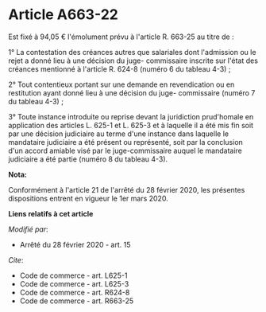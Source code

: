 # Article A663-22

Est fixé à 94,05 € l'émolument prévu à l'article R. 663-25 au titre de :

1° La contestation des créances autres que salariales dont l'admission ou le rejet a donné lieu à une décision du juge-
commissaire inscrite sur l'état des créances mentionné à l'article R. 624-8 (numéro 6 du tableau 4-3) ;

2° Tout contentieux portant sur une demande en revendication ou en restitution ayant donné lieu à une décision du juge-
commissaire (numéro 7 du tableau 4-3) ;

3° Toute instance introduite ou reprise devant la juridiction prud'homale en application des articles L. 625-1 et L. 625-3 et
à laquelle il a été mis fin soit par une décision judiciaire au terme d'une instance dans laquelle le mandataire judiciaire a
été présent ou représenté, soit par la conclusion d'un accord amiable visé par le juge-commissaire auquel le mandataire
judiciaire a été partie (numéro 8 du tableau 4-3).

**Nota:**

Conformément à l'article 21 de l'arrêté du 28 février 2020, les présentes dispositions entrent en vigueur le 1er mars 2020.

**Liens relatifs à cet article**

_Modifié par_:

  - Arrêté du 28 février 2020 - art. 15

_Cite_:

  - Code de commerce - art. L625-1
  - Code de commerce - art. L625-3
  - Code de commerce - art. R624-8
  - Code de commerce - art. R663-25
